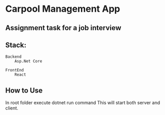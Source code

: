 # Carpool Management App

## Assignment task for a job interview

## Stack:
    Backend 
        Asp.Net Core

    FrontEnd
        React

## How to Use
In root folder execute dotnet run command
This will start both server and client.

